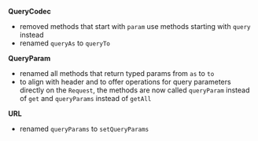 **QueryCodec**
- removed methods that start with `param` use methods starting with `query` instead
- renamed `queryAs` to `queryTo`

**QueryParam**
- renamed all methods that return typed params from `as` to `to`
- to align with header and to offer operations for query parameters directly on the `Request`,
  the methods are now called `queryParam` instead of `get` and `queryParams` instead of `getAll`

**URL**
- renamed `queryParams` to `setQueryParams` 
